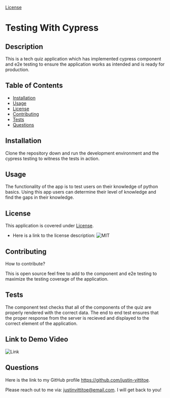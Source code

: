 [License](https://img.shields.io/badge/license-MIT-blue?label=License&color=blue)
  # Testing With Cypress
  
  ## Description

  This is a tech quiz application which has implemented cypress component and e2e testing to ensure the application works as intended and is ready for production.

  ## Table of Contents
  * [Installation](#installation)
  * [Usage](#usage)
  * [License](#license)
  * [Contributing](#contributing)
  * [Tests](#tests)
  * [Questions](#questions)
  
  ## Installation

  Clone the repository down and run the development environment and the cypress testing to witness the tests in action.

  ## Usage

  The functionality of the app is to test users on their knowledge of python basics. Using this app users can determine their level of knowledge and find the gaps in their knowledge.

  
  ## License
  This application is covered under [License](https://img.shields.io/badge/license-MIT-blue?label=License&color=blue).

  * Here is a link to the license description: ![MIT](https://opensource.org/licenses/MIT)

  

  ## Contributing

  How to contribute?

  This is open source feel free to add to the component and e2e testing to maximize the testing coverage of the application.

  ## Tests

  The component test checks that all of the components of the quiz are properly rendered with the correct data. The end to end test ensures that the proper response from the server is recieved and displayed to the correct element of the application.

  ## Link to Demo Video

  ![Link](https://app.screencastify.com/v3/watch/UKkAzYjQ37SzsALdqL93)

  ## Questions

  Here is the link to my GitHub profile https://github.com/justin-vittitoe.

  Please reach out to me via: justinvittitoe@email.com. I will get back to you!

